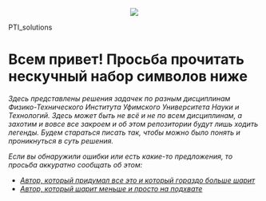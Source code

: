 <p class="center">
  <img
  srcset="cat.jpg 700w"
  sizes="
      (max-width: 1000) 500w
      (max-width: 300) 150w
  "
  src="cat.jpg
  height="250" />
</p>

<h>PTI_solutions</h>

<h1>Всем привет! Просьба прочитать нескучный набор символов ниже </h1>

<p><i>Здесь представлены решения задачек по разным дисциплинам Физико-Технического Института Уфимского Университета Науки и Технологий. Здесь может быть не всё и не по всем дисциплинам, а захотим и вовсе все закроем и об этом репозитории будут лишь ходить легенды. Будем стараться писать так, чтобы можно было понять и проникнуться в суть решения.</i></p>
<p><i>Если вы обнаружили ошибки или есть какие-то предложения, то просьба аккуратно сообщать об этом: </i></p>

<ul><i>
  <li><a href= "https://t.me/giber12">Автор, который придумал все это и который гораздо больше шарит</a></li>
  <li><a href= "https://t.me/azafarr">Автор, который шарит меньше и просто на подхвате</a></li>
</i> 
</ul>

<style>
.center {
    text-align: center;
}
</style>
